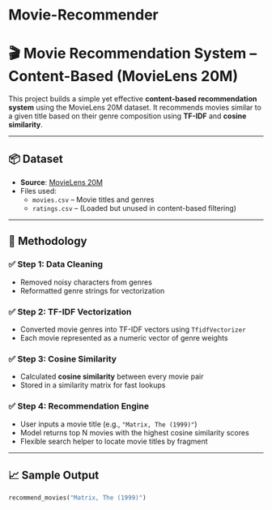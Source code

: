 # Movie-Recommender

# 🎬 Movie Recommendation System – Content-Based (MovieLens 20M)

This project builds a simple yet effective **content-based recommendation system** using the MovieLens 20M dataset. It recommends movies similar to a given title based on their genre composition using **TF-IDF** and **cosine similarity**.

---

## 📦 Dataset

- **Source**: [MovieLens 20M](https://grouplens.org/datasets/movielens/20m/)
- Files used:
  - `movies.csv` – Movie titles and genres
  - `ratings.csv` – (Loaded but unused in content-based filtering)

---

## 📌 Methodology

### ✅ Step 1: Data Cleaning
- Removed noisy characters from genres
- Reformatted genre strings for vectorization

### ✅ Step 2: TF-IDF Vectorization
- Converted movie genres into TF-IDF vectors using `TfidfVectorizer`
- Each movie represented as a numeric vector of genre weights

### ✅ Step 3: Cosine Similarity
- Calculated **cosine similarity** between every movie pair
- Stored in a similarity matrix for fast lookups

### ✅ Step 4: Recommendation Engine
- User inputs a movie title (e.g., `"Matrix, The (1999)"`)
- Model returns top N movies with the highest cosine similarity scores
- Flexible search helper to locate movie titles by fragment

---

## 📈 Sample Output

```python
recommend_movies("Matrix, The (1999)")
